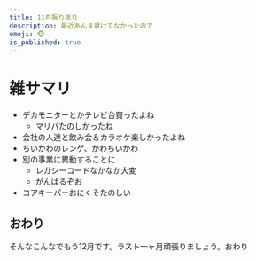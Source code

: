 ```yaml
---
title: 11月振り返り
description: 最近あんま書けてなかったので
emoji: 🐵
is_published: true
---
```


# 雑サマリ

- デカモニターとかテレビ台買ったよね
  - マリパたのしかったね
- 会社の人達と飲み会＆カラオケ楽しかったよね
- ちいかわのレンゲ、かわちいかわ
- 別の事業に異動することに
  - レガシーコードなかなか大変
  - がんばるぞお
- コアキーパーおにくそたのしい

## おわり

そんなこんなでもう12月です。ラスト一ヶ月頑張りましょう。おわり
